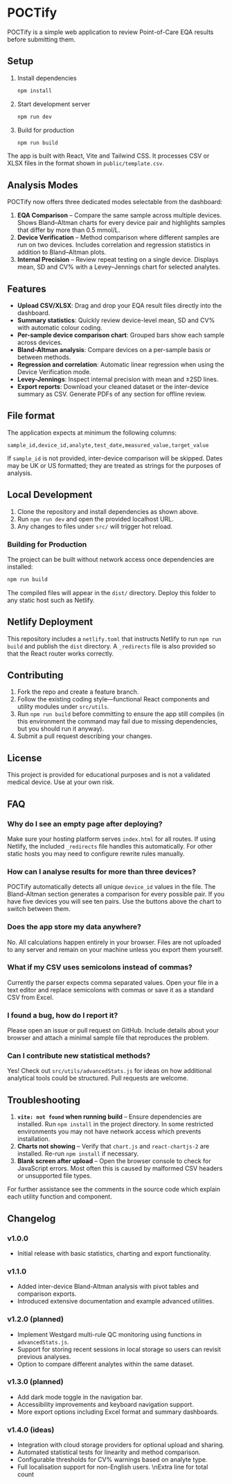 # POCTify

POCTify is a simple web application to review Point-of-Care EQA results before submitting them.

## Setup

1. Install dependencies
   ```bash
   npm install
   ```
2. Start development server
   ```bash
   npm run dev
   ```
3. Build for production
   ```bash
   npm run build
   ```

The app is built with React, Vite and Tailwind CSS. It processes CSV or XLSX files in the format shown in `public/template.csv`.

## Analysis Modes

POCTify now offers three dedicated modes selectable from the dashboard:

1. **EQA Comparison** – Compare the same sample across multiple devices. Shows
   Bland–Altman charts for every device pair and highlights samples that differ
   by more than 0.5 mmol/L.
2. **Device Verification** – Method comparison where different samples are run
   on two devices. Includes correlation and regression statistics in addition to
   Bland–Altman plots.
3. **Internal Precision** – Review repeat testing on a single device. Displays
   mean, SD and CV% with a Levey–Jennings chart for selected analytes.

## Features

- **Upload CSV/XLSX**: Drag and drop your EQA result files directly into the dashboard.
- **Summary statistics**: Quickly review device-level mean, SD and CV% with automatic colour coding.
- **Per-sample device comparison chart**: Grouped bars show each sample across devices.
- **Bland-Altman analysis**: Compare devices on a per-sample basis or between methods.
- **Regression and correlation**: Automatic linear regression when using the Device Verification mode.
- **Levey-Jennings**: Inspect internal precision with mean and ±2SD lines.
- **Export reports**: Download your cleaned dataset or the inter-device summary as CSV. Generate PDFs of any section for offline review.

## File format

The application expects at minimum the following columns:

```
sample_id,device_id,analyte,test_date,measured_value,target_value
```

If `sample_id` is not provided, inter-device comparison will be skipped. Dates may be UK or US formatted; they are treated as strings for the purposes of analysis.

## Local Development

1. Clone the repository and install dependencies as shown above.
2. Run `npm run dev` and open the provided localhost URL.
3. Any changes to files under `src/` will trigger hot reload.

### Building for Production

The project can be built without network access once dependencies are installed:

```bash
npm run build
```

The compiled files will appear in the `dist/` directory. Deploy this folder to any static host such as Netlify.

## Netlify Deployment

This repository includes a `netlify.toml` that instructs Netlify to run `npm run build` and publish the `dist` directory. A `_redirects` file is also provided so that the React router works correctly.

## Contributing

1. Fork the repo and create a feature branch.
2. Follow the existing coding style—functional React components and utility modules under `src/utils`.
3. Run `npm run build` before committing to ensure the app still compiles (in this environment the command may fail due to missing dependencies, but you should run it anyway).
4. Submit a pull request describing your changes.

## License

This project is provided for educational purposes and is not a validated medical device. Use at your own risk.

## FAQ

### Why do I see an empty page after deploying?

Make sure your hosting platform serves `index.html` for all routes. If using Netlify,
the included `_redirects` file handles this automatically. For other static hosts
you may need to configure rewrite rules manually.

### How can I analyse results for more than three devices?

POCTify automatically detects all unique `device_id` values in the file. The
Bland-Altman section generates a comparison for every possible pair. If you have
five devices you will see ten pairs. Use the buttons above the chart to switch
between them.

### Does the app store my data anywhere?

No. All calculations happen entirely in your browser. Files are not uploaded to
any server and remain on your machine unless you export them yourself.

### What if my CSV uses semicolons instead of commas?

Currently the parser expects comma separated values. Open your file in a text
editor and replace semicolons with commas or save it as a standard CSV from Excel.

### I found a bug, how do I report it?

Please open an issue or pull request on GitHub. Include details about your
browser and attach a minimal sample file that reproduces the problem.

### Can I contribute new statistical methods?

Yes! Check out `src/utils/advancedStats.js` for ideas on how additional
analytical tools could be structured. Pull requests are welcome.

## Troubleshooting

1. **`vite: not found` when running build** – Ensure dependencies are installed.
   Run `npm install` in the project directory. In some restricted environments
   you may not have network access which prevents installation.
2. **Charts not showing** – Verify that `chart.js` and `react-chartjs-2` are
   installed. Re-run `npm install` if necessary.
3. **Blank screen after upload** – Open the browser console to check for
   JavaScript errors. Most often this is caused by malformed CSV headers or
   unsupported file types.

For further assistance see the comments in the source code which explain each
utility function and component.

## Changelog

### v1.0.0

- Initial release with basic statistics, charting and export functionality.

### v1.1.0

- Added inter-device Bland-Altman analysis with pivot tables and comparison
  exports.
- Introduced extensive documentation and example advanced utilities.

### v1.2.0 (planned)

- Implement Westgard multi-rule QC monitoring using functions in
  `advancedStats.js`.
- Support for storing recent sessions in local storage so users can revisit
  previous analyses.
- Option to compare different analytes within the same dataset.

### v1.3.0 (planned)

- Add dark mode toggle in the navigation bar.
- Accessibility improvements and keyboard navigation support.
- More export options including Excel format and summary dashboards.

### v1.4.0 (ideas)

- Integration with cloud storage providers for optional upload and sharing.
- Automated statistical tests for linearity and method comparison.
- Configurable thresholds for CV% warnings based on analyte type.
- Full localisation support for non-English users.
\nExtra line for total count
